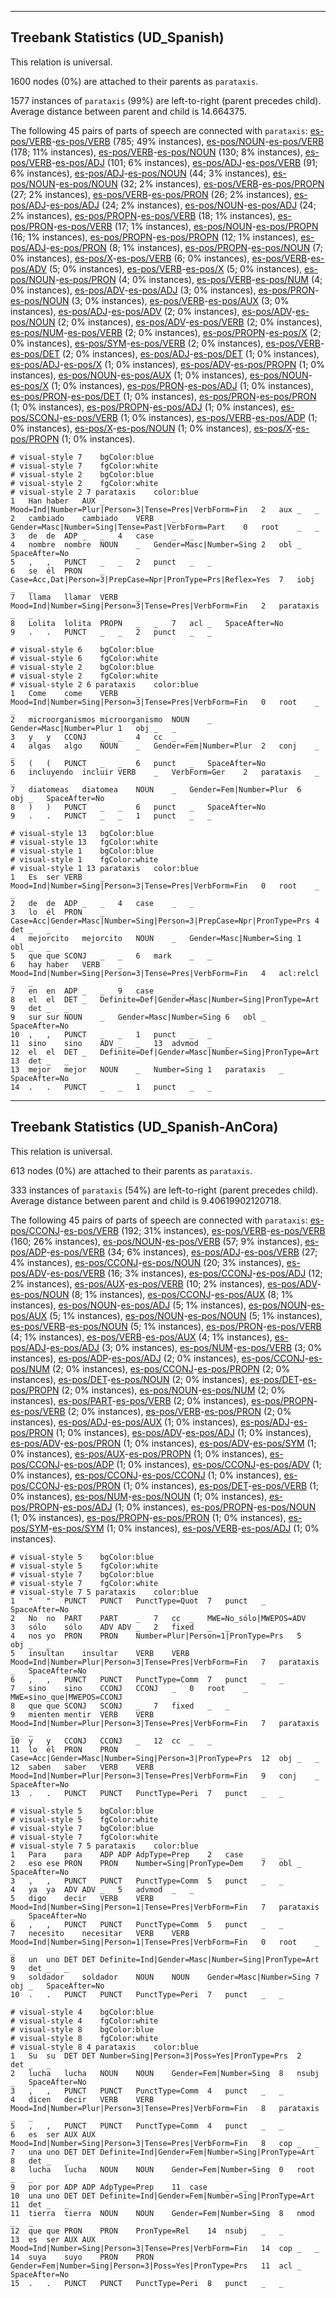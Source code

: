 

--------------------------------------------------------------------------------

## Treebank Statistics (UD_Spanish)

This relation is universal.

1600 nodes (0%) are attached to their parents as `parataxis`.

1577 instances of `parataxis` (99%) are left-to-right (parent precedes child).
Average distance between parent and child is 14.664375.

The following 45 pairs of parts of speech are connected with `parataxis`: [es-pos/VERB]()-[es-pos/VERB]() (785; 49% instances), [es-pos/NOUN]()-[es-pos/VERB]() (178; 11% instances), [es-pos/VERB]()-[es-pos/NOUN]() (130; 8% instances), [es-pos/VERB]()-[es-pos/ADJ]() (101; 6% instances), [es-pos/ADJ]()-[es-pos/VERB]() (91; 6% instances), [es-pos/ADJ]()-[es-pos/NOUN]() (44; 3% instances), [es-pos/NOUN]()-[es-pos/NOUN]() (32; 2% instances), [es-pos/VERB]()-[es-pos/PROPN]() (27; 2% instances), [es-pos/VERB]()-[es-pos/PRON]() (26; 2% instances), [es-pos/ADJ]()-[es-pos/ADJ]() (24; 2% instances), [es-pos/NOUN]()-[es-pos/ADJ]() (24; 2% instances), [es-pos/PROPN]()-[es-pos/VERB]() (18; 1% instances), [es-pos/PRON]()-[es-pos/VERB]() (17; 1% instances), [es-pos/NOUN]()-[es-pos/PROPN]() (16; 1% instances), [es-pos/PROPN]()-[es-pos/PROPN]() (12; 1% instances), [es-pos/ADJ]()-[es-pos/PRON]() (8; 1% instances), [es-pos/PROPN]()-[es-pos/NOUN]() (7; 0% instances), [es-pos/X]()-[es-pos/VERB]() (6; 0% instances), [es-pos/VERB]()-[es-pos/ADV]() (5; 0% instances), [es-pos/VERB]()-[es-pos/X]() (5; 0% instances), [es-pos/NOUN]()-[es-pos/PRON]() (4; 0% instances), [es-pos/VERB]()-[es-pos/NUM]() (4; 0% instances), [es-pos/ADV]()-[es-pos/ADJ]() (3; 0% instances), [es-pos/PRON]()-[es-pos/NOUN]() (3; 0% instances), [es-pos/VERB]()-[es-pos/AUX]() (3; 0% instances), [es-pos/ADJ]()-[es-pos/ADV]() (2; 0% instances), [es-pos/ADV]()-[es-pos/NOUN]() (2; 0% instances), [es-pos/ADV]()-[es-pos/VERB]() (2; 0% instances), [es-pos/NUM]()-[es-pos/VERB]() (2; 0% instances), [es-pos/PROPN]()-[es-pos/X]() (2; 0% instances), [es-pos/SYM]()-[es-pos/VERB]() (2; 0% instances), [es-pos/VERB]()-[es-pos/DET]() (2; 0% instances), [es-pos/ADJ]()-[es-pos/DET]() (1; 0% instances), [es-pos/ADJ]()-[es-pos/X]() (1; 0% instances), [es-pos/ADV]()-[es-pos/PROPN]() (1; 0% instances), [es-pos/NOUN]()-[es-pos/AUX]() (1; 0% instances), [es-pos/NOUN]()-[es-pos/X]() (1; 0% instances), [es-pos/PRON]()-[es-pos/ADJ]() (1; 0% instances), [es-pos/PRON]()-[es-pos/DET]() (1; 0% instances), [es-pos/PRON]()-[es-pos/PRON]() (1; 0% instances), [es-pos/PROPN]()-[es-pos/ADJ]() (1; 0% instances), [es-pos/SCONJ]()-[es-pos/VERB]() (1; 0% instances), [es-pos/VERB]()-[es-pos/ADP]() (1; 0% instances), [es-pos/X]()-[es-pos/NOUN]() (1; 0% instances), [es-pos/X]()-[es-pos/PROPN]() (1; 0% instances).


~~~ conllu
# visual-style 7	bgColor:blue
# visual-style 7	fgColor:white
# visual-style 2	bgColor:blue
# visual-style 2	fgColor:white
# visual-style 2 7 parataxis	color:blue
1	Han	haber	AUX	_	Mood=Ind|Number=Plur|Person=3|Tense=Pres|VerbForm=Fin	2	aux	_	_
2	cambiado	cambiado	VERB	_	Gender=Masc|Number=Sing|Tense=Past|VerbForm=Part	0	root	_	_
3	de	de	ADP	_	_	4	case	_	_
4	nombre	nombre	NOUN	_	Gender=Masc|Number=Sing	2	obl	_	SpaceAfter=No
5	,	,	PUNCT	_	_	2	punct	_	_
6	se	él	PRON	_	Case=Acc,Dat|Person=3|PrepCase=Npr|PronType=Prs|Reflex=Yes	7	iobj	_	_
7	llama	llamar	VERB	_	Mood=Ind|Number=Sing|Person=3|Tense=Pres|VerbForm=Fin	2	parataxis	_	_
8	Lolita	lolita	PROPN	_	_	7	acl	_	SpaceAfter=No
9	.	.	PUNCT	_	_	2	punct	_	_

~~~


~~~ conllu
# visual-style 6	bgColor:blue
# visual-style 6	fgColor:white
# visual-style 2	bgColor:blue
# visual-style 2	fgColor:white
# visual-style 2 6 parataxis	color:blue
1	Come	come	VERB	_	Mood=Ind|Number=Sing|Person=3|Tense=Pres|VerbForm=Fin	0	root	_	_
2	microorganismos	microorganismo	NOUN	_	Gender=Masc|Number=Plur	1	obj	_	_
3	y	y	CCONJ	_	_	4	cc	_	_
4	algas	algo	NOUN	_	Gender=Fem|Number=Plur	2	conj	_	_
5	(	(	PUNCT	_	_	6	punct	_	SpaceAfter=No
6	incluyendo	incluir	VERB	_	VerbForm=Ger	2	parataxis	_	_
7	diatomeas	diatomea	NOUN	_	Gender=Fem|Number=Plur	6	obj	_	SpaceAfter=No
8	)	)	PUNCT	_	_	6	punct	_	SpaceAfter=No
9	.	.	PUNCT	_	_	1	punct	_	_

~~~


~~~ conllu
# visual-style 13	bgColor:blue
# visual-style 13	fgColor:white
# visual-style 1	bgColor:blue
# visual-style 1	fgColor:white
# visual-style 1 13 parataxis	color:blue
1	Es	ser	VERB	_	Mood=Ind|Number=Sing|Person=3|Tense=Pres|VerbForm=Fin	0	root	_	_
2	de	de	ADP	_	_	4	case	_	_
3	lo	él	PRON	_	Case=Acc|Gender=Masc|Number=Sing|Person=3|PrepCase=Npr|PronType=Prs	4	det	_	_
4	mejorcito	mejorcito	NOUN	_	Gender=Masc|Number=Sing	1	obl	_	_
5	que	que	SCONJ	_	_	6	mark	_	_
6	hay	haber	VERB	_	Mood=Ind|Number=Sing|Person=3|Tense=Pres|VerbForm=Fin	4	acl:relcl	_	_
7	en	en	ADP	_	_	9	case	_	_
8	el	el	DET	_	Definite=Def|Gender=Masc|Number=Sing|PronType=Art	9	det	_	_
9	sur	sur	NOUN	_	Gender=Masc|Number=Sing	6	obl	_	SpaceAfter=No
10	,	,	PUNCT	_	_	1	punct	_	_
11	sino	sino	ADV	_	_	13	advmod	_	_
12	el	el	DET	_	Definite=Def|Gender=Masc|Number=Sing|PronType=Art	13	det	_	_
13	mejor	mejor	NOUN	_	Number=Sing	1	parataxis	_	SpaceAfter=No
14	.	.	PUNCT	_	_	1	punct	_	_

~~~




--------------------------------------------------------------------------------

## Treebank Statistics (UD_Spanish-AnCora)

This relation is universal.

613 nodes (0%) are attached to their parents as `parataxis`.

333 instances of `parataxis` (54%) are left-to-right (parent precedes child).
Average distance between parent and child is 9.40619902120718.

The following 45 pairs of parts of speech are connected with `parataxis`: [es-pos/CCONJ]()-[es-pos/VERB]() (192; 31% instances), [es-pos/VERB]()-[es-pos/VERB]() (160; 26% instances), [es-pos/NOUN]()-[es-pos/VERB]() (57; 9% instances), [es-pos/ADP]()-[es-pos/VERB]() (34; 6% instances), [es-pos/ADJ]()-[es-pos/VERB]() (27; 4% instances), [es-pos/CCONJ]()-[es-pos/NOUN]() (20; 3% instances), [es-pos/ADV]()-[es-pos/VERB]() (16; 3% instances), [es-pos/CCONJ]()-[es-pos/ADJ]() (12; 2% instances), [es-pos/AUX]()-[es-pos/VERB]() (10; 2% instances), [es-pos/ADV]()-[es-pos/NOUN]() (8; 1% instances), [es-pos/CCONJ]()-[es-pos/AUX]() (8; 1% instances), [es-pos/NOUN]()-[es-pos/ADJ]() (5; 1% instances), [es-pos/NOUN]()-[es-pos/AUX]() (5; 1% instances), [es-pos/NOUN]()-[es-pos/NOUN]() (5; 1% instances), [es-pos/VERB]()-[es-pos/NOUN]() (5; 1% instances), [es-pos/PRON]()-[es-pos/VERB]() (4; 1% instances), [es-pos/VERB]()-[es-pos/AUX]() (4; 1% instances), [es-pos/ADJ]()-[es-pos/ADJ]() (3; 0% instances), [es-pos/NUM]()-[es-pos/VERB]() (3; 0% instances), [es-pos/ADP]()-[es-pos/ADJ]() (2; 0% instances), [es-pos/CCONJ]()-[es-pos/NUM]() (2; 0% instances), [es-pos/CCONJ]()-[es-pos/PROPN]() (2; 0% instances), [es-pos/DET]()-[es-pos/NOUN]() (2; 0% instances), [es-pos/DET]()-[es-pos/PROPN]() (2; 0% instances), [es-pos/NOUN]()-[es-pos/NUM]() (2; 0% instances), [es-pos/PART]()-[es-pos/VERB]() (2; 0% instances), [es-pos/PROPN]()-[es-pos/VERB]() (2; 0% instances), [es-pos/VERB]()-[es-pos/PRON]() (2; 0% instances), [es-pos/ADJ]()-[es-pos/AUX]() (1; 0% instances), [es-pos/ADJ]()-[es-pos/PRON]() (1; 0% instances), [es-pos/ADV]()-[es-pos/ADJ]() (1; 0% instances), [es-pos/ADV]()-[es-pos/PRON]() (1; 0% instances), [es-pos/ADV]()-[es-pos/SYM]() (1; 0% instances), [es-pos/AUX]()-[es-pos/PROPN]() (1; 0% instances), [es-pos/CCONJ]()-[es-pos/ADP]() (1; 0% instances), [es-pos/CCONJ]()-[es-pos/ADV]() (1; 0% instances), [es-pos/CCONJ]()-[es-pos/CCONJ]() (1; 0% instances), [es-pos/CCONJ]()-[es-pos/PRON]() (1; 0% instances), [es-pos/DET]()-[es-pos/VERB]() (1; 0% instances), [es-pos/NUM]()-[es-pos/NOUN]() (1; 0% instances), [es-pos/PROPN]()-[es-pos/ADJ]() (1; 0% instances), [es-pos/PROPN]()-[es-pos/NOUN]() (1; 0% instances), [es-pos/PROPN]()-[es-pos/PRON]() (1; 0% instances), [es-pos/SYM]()-[es-pos/SYM]() (1; 0% instances), [es-pos/VERB]()-[es-pos/ADJ]() (1; 0% instances).


~~~ conllu
# visual-style 5	bgColor:blue
# visual-style 5	fgColor:white
# visual-style 7	bgColor:blue
# visual-style 7	fgColor:white
# visual-style 7 5 parataxis	color:blue
1	"	"	PUNCT	PUNCT	PunctType=Quot	7	punct	_	SpaceAfter=No
2	No	no	PART	PART	_	7	cc	_	MWE=No_sólo|MWEPOS=ADV
3	sólo	sólo	ADV	ADV	_	2	fixed	_	_
4	nos	yo	PRON	PRON	Number=Plur|Person=1|PronType=Prs	5	obj	_	_
5	insultan	insultar	VERB	VERB	Mood=Ind|Number=Plur|Person=3|Tense=Pres|VerbForm=Fin	7	parataxis	_	SpaceAfter=No
6	,	,	PUNCT	PUNCT	PunctType=Comm	7	punct	_	_
7	sino	sino	CCONJ	CCONJ	_	0	root	_	MWE=sino_que|MWEPOS=CCONJ
8	que	que	SCONJ	SCONJ	_	7	fixed	_	_
9	mienten	mentir	VERB	VERB	Mood=Ind|Number=Plur|Person=3|Tense=Pres|VerbForm=Fin	7	parataxis	_	_
10	y	y	CCONJ	CCONJ	_	12	cc	_	_
11	lo	él	PRON	PRON	Case=Acc|Gender=Masc|Number=Sing|Person=3|PronType=Prs	12	obj	_	_
12	saben	saber	VERB	VERB	Mood=Ind|Number=Plur|Person=3|Tense=Pres|VerbForm=Fin	9	conj	_	SpaceAfter=No
13	.	.	PUNCT	PUNCT	PunctType=Peri	7	punct	_	_

~~~


~~~ conllu
# visual-style 5	bgColor:blue
# visual-style 5	fgColor:white
# visual-style 7	bgColor:blue
# visual-style 7	fgColor:white
# visual-style 7 5 parataxis	color:blue
1	Para	para	ADP	ADP	AdpType=Prep	2	case	_	_
2	eso	ese	PRON	PRON	Number=Sing|PronType=Dem	7	obl	_	SpaceAfter=No
3	,	,	PUNCT	PUNCT	PunctType=Comm	5	punct	_	_
4	ya	ya	ADV	ADV	_	5	advmod	_	_
5	digo	decir	VERB	VERB	Mood=Ind|Number=Sing|Person=1|Tense=Pres|VerbForm=Fin	7	parataxis	_	SpaceAfter=No
6	,	,	PUNCT	PUNCT	PunctType=Comm	5	punct	_	_
7	necesito	necesitar	VERB	VERB	Mood=Ind|Number=Sing|Person=1|Tense=Pres|VerbForm=Fin	0	root	_	_
8	un	uno	DET	DET	Definite=Ind|Gender=Masc|Number=Sing|PronType=Art	9	det	_	_
9	soldador	soldador	NOUN	NOUN	Gender=Masc|Number=Sing	7	obj	_	SpaceAfter=No
10	.	.	PUNCT	PUNCT	PunctType=Peri	7	punct	_	_

~~~


~~~ conllu
# visual-style 4	bgColor:blue
# visual-style 4	fgColor:white
# visual-style 8	bgColor:blue
# visual-style 8	fgColor:white
# visual-style 8 4 parataxis	color:blue
1	Su	su	DET	DET	Number=Sing|Person=3|Poss=Yes|PronType=Prs	2	det	_	_
2	lucha	lucha	NOUN	NOUN	Gender=Fem|Number=Sing	8	nsubj	_	SpaceAfter=No
3	,	,	PUNCT	PUNCT	PunctType=Comm	4	punct	_	_
4	dicen	decir	VERB	VERB	Mood=Ind|Number=Plur|Person=3|Tense=Pres|VerbForm=Fin	8	parataxis	_	_
5	,	,	PUNCT	PUNCT	PunctType=Comm	4	punct	_	_
6	es	ser	AUX	AUX	Mood=Ind|Number=Sing|Person=3|Tense=Pres|VerbForm=Fin	8	cop	_	_
7	una	uno	DET	DET	Definite=Ind|Gender=Fem|Number=Sing|PronType=Art	8	det	_	_
8	lucha	lucha	NOUN	NOUN	Gender=Fem|Number=Sing	0	root	_	_
9	por	por	ADP	ADP	AdpType=Prep	11	case	_	_
10	una	uno	DET	DET	Definite=Ind|Gender=Fem|Number=Sing|PronType=Art	11	det	_	_
11	tierra	tierra	NOUN	NOUN	Gender=Fem|Number=Sing	8	nmod	_	_
12	que	que	PRON	PRON	PronType=Rel	14	nsubj	_	_
13	es	ser	AUX	AUX	Mood=Ind|Number=Sing|Person=3|Tense=Pres|VerbForm=Fin	14	cop	_	_
14	suya	suyo	PRON	PRON	Gender=Fem|Number=Sing|Person=3|Poss=Yes|PronType=Prs	11	acl	_	SpaceAfter=No
15	.	.	PUNCT	PUNCT	PunctType=Peri	8	punct	_	_

~~~


